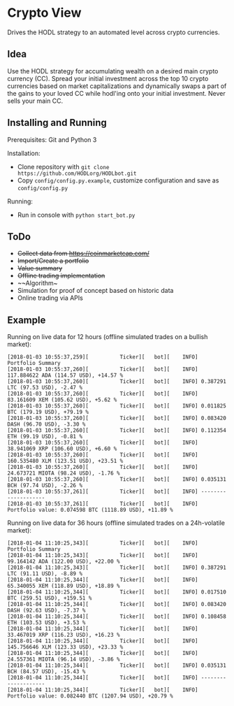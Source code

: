 # Crypto View
Drives the HODL strategy to an automated level across crypto currencies.

## Idea
Use the HODL strategy for accumulating wealth on a desired main crypto currency (CC). Spread your initial investment across the top 10 crypto currencies based on market capitalizations and dynamically swaps a part of the gains to your loved CC while hodl'ing onto your initial investment. Never sells your main CC.

## Installing and Running
Prerequisites: Git and Python 3

Installation:
* Clone repository with ``git clone https://github.com/HODLorg/HODLbot.git``
* Copy ``config/config.py.example``, customize configuration and save as ``config/config.py``

Running:
* Run in console with ``python start_bot.py``

## ToDo
* ~~Collect data from https://coinmarketcap.com/~~
* ~~Import/Create a portfolio~~
* ~~Value summary~~
* ~~Offline trading implementation~~
* ~~Algorithm~
* Simulation for proof of concept based on historic data
* Online trading via APIs

## Example
Running on live data for 12 hours (offline simulated trades on a bullish market):
```
[2018-01-03 10:55:37,259][          Ticker][   bot][    INFO] Portfolio Summary
[2018-01-03 10:55:37,260][          Ticker][   bot][    INFO] 117.884622 ADA (114.57 USD), +14.57 %
[2018-01-03 10:55:37,260][          Ticker][   bot][    INFO] 0.387291 LTC (97.53 USD), -2.47 %
[2018-01-03 10:55:37,260][          Ticker][   bot][    INFO] 83.161609 XEM (105.62 USD), +5.62 %
[2018-01-03 10:55:37,260][          Ticker][   bot][    INFO] 0.011825 BTC (179.19 USD), +79.19 %
[2018-01-03 10:55:37,260][          Ticker][   bot][    INFO] 0.083420 DASH (96.70 USD), -3.30 %
[2018-01-03 10:55:37,260][          Ticker][   bot][    INFO] 0.112354 ETH (99.19 USD), -0.81 %
[2018-01-03 10:55:37,260][          Ticker][   bot][    INFO] 38.941069 XRP (106.60 USD), +6.60 %
[2018-01-03 10:55:37,260][          Ticker][   bot][    INFO] 160.535480 XLM (123.51 USD), +23.51 %
[2018-01-03 10:55:37,260][          Ticker][   bot][    INFO] 24.673721 MIOTA (98.24 USD), -1.76 %
[2018-01-03 10:55:37,260][          Ticker][   bot][    INFO] 0.035131 BCH (97.74 USD), -2.26 %
[2018-01-03 10:55:37,261][          Ticker][   bot][    INFO] --------------------
[2018-01-03 10:55:37,261][          Ticker][   bot][    INFO] Portfolio value: 0.074598 BTC (1118.89 USD), +11.89 %
```

Running on live data for 36 hours (offline simulated trades on a 24h-volatile market):
```
[2018-01-04 11:10:25,343][          Ticker][   bot][    INFO] Portfolio Summary
[2018-01-04 11:10:25,343][          Ticker][   bot][    INFO] 99.164142 ADA (122.00 USD), +22.00 %
[2018-01-04 11:10:25,343][          Ticker][   bot][    INFO] 0.387291 LTC (91.11 USD), -8.89 %
[2018-01-04 11:10:25,344][          Ticker][   bot][    INFO] 65.340055 XEM (118.89 USD), +18.89 %
[2018-01-04 11:10:25,344][          Ticker][   bot][    INFO] 0.017510 BTC (259.51 USD), +159.51 %
[2018-01-04 11:10:25,344][          Ticker][   bot][    INFO] 0.083420 DASH (92.63 USD), -7.37 %
[2018-01-04 11:10:25,344][          Ticker][   bot][    INFO] 0.108458 ETH (103.53 USD), +3.53 %
[2018-01-04 11:10:25,344][          Ticker][   bot][    INFO] 33.467019 XRP (116.23 USD), +16.23 %
[2018-01-04 11:10:25,344][          Ticker][   bot][    INFO] 145.756646 XLM (123.33 USD), +23.33 %
[2018-01-04 11:10:25,344][          Ticker][   bot][    INFO] 24.557361 MIOTA (96.14 USD), -3.86 %
[2018-01-04 11:10:25,344][          Ticker][   bot][    INFO] 0.035131 BCH (84.57 USD), -15.43 %
[2018-01-04 11:10:25,344][          Ticker][   bot][    INFO] --------------------
[2018-01-04 11:10:25,344][          Ticker][   bot][    INFO] Portfolio value: 0.082440 BTC (1207.94 USD), +20.79 %
```
